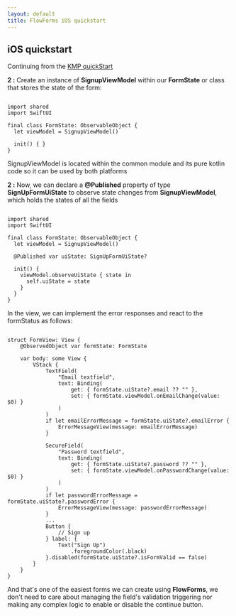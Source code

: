```yaml
---
layout: default
title: FlowForms iOS quickstart
---
```


## iOS quickstart

Continuing from the [KMP quickStart](kmp-quickstart)

**2 :** Create an instance of **SignupViewModel** within our **FormState** or class that stores the state of the form:

<pre><code class="swift">
import shared
import SwiftUI

final class FormState: ObservableObject {
  let viewModel = SignupViewModel()

  init() { }
}
</code></pre>

<p class="comment"> SignupViewModel is located within the common module and its pure kotlin code so it can be used by both platforms</p>

**2 :** Now, we can declare a **@Published** property of type **SignUpFormUiState** to observe state changes from **SignupViewModel**, which holds the states of all the fields    

<pre><code class="swift">
import shared
import SwiftUI

final class FormState: ObservableObject {
  let viewModel = SignupViewModel()
 
  @Published var uiState: SignUpFormUiState?
  
  init() {
    viewModel.observeUiState { state in
      self.uiState = state
    }
  }
}
</code></pre>

<p>In the view, we can implement the error responses and react to the formStatus as follows:</p>

<pre><code class="swift">
struct FormView: View {
    @ObservedObject var formState: FormState
	
    var body: some View {
        VStack {
            TextField(
                "Email textfield", 
                text: Binding(
                    get: { formState.uiState?.email ?? "" },
                    set: { formState.viewModel.onEmailChange(value: $0) }
                )
            )
            if let emailErrorMessage = formState.uiState?.emailError {
                ErrorMessageView(message: emailErrorMessage)
            }

            SecureField(
                "Password textfield", 
                text: Binding(
                    get: { formState.uiState?.password ?? "" },
                    set: { formState.viewModel.onPasswordChange(value: $0) }
                )
            )
            if let passwordErrorMessage = formState.uiState?.passwordError {
                ErrorMessageView(message: passwordErrorMessage)
            }
            ...
            Button {
                // Sign up
            } label: {
                Text("Sign Up")
                    .foregroundColor(.black)
            }.disabled(formState.uiState?.isFormValid == false)
        }
    }
}
</code></pre>

And that's one of the easiest forms we can create using **FlowForms**, we don't need to care about managing the field's validation triggering nor making any complex logic to enable or disable the continue button.
